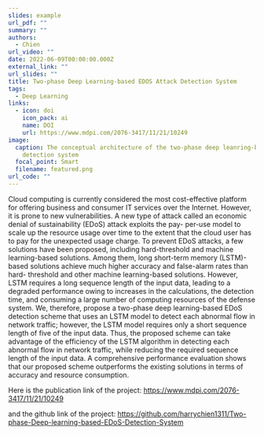 ```yaml
---
slides: example
url_pdf: ""
summary: ""
authors:
  - Chien
url_video: ""
date: 2022-06-09T00:00:00.000Z
external_link: ""
url_slides: ""
title: Two-phase Deep Learning-based EDOS Attack Detection System
tags:
  - Deep Learning
links:
  - icon: doi
    icon_pack: ai
    name: DOI
    url: https://www.mdpi.com/2076-3417/11/21/10249
image:
  caption: The conceptual architecture of the two-phase deep leanring-based EDoS
    detection system
  focal_point: Smart
  filename: featured.png
url_code: ""
---
```

Cloud computing is currently considered the most cost-effective platform for offering
business and consumer IT services over the Internet. However, it is prone to new vulnerabilities.
A new type of attack called an economic denial of sustainability (EDoS) attack exploits the pay-
per-use model to scale up the resource usage over time to the extent that the cloud user has to pay
for the unexpected usage charge. To prevent EDoS attacks, a few solutions have been proposed,
including hard-threshold and machine learning-based solutions. Among them, long short-term
memory (LSTM)-based solutions achieve much higher accuracy and false-alarm rates than hard-
threshold and other machine learning-based solutions. However, LSTM requires a long sequence
length of the input data, leading to a degraded performance owing to increases in the calculations,
the detection time, and consuming a large number of computing resources of the defense system.
We, therefore, propose a two-phase deep learning-based EDoS detection scheme that uses an LSTM
model to detect each abnormal flow in network traffic; however, the LSTM model requires only a
short sequence length of five of the input data. Thus, the proposed scheme can take advantage of the
efficiency of the LSTM algorithm in detecting each abnormal flow in network traffic, while reducing
the required sequence length of the input data. A comprehensive performance evaluation shows
that our proposed scheme outperforms the existing solutions in terms of accuracy and resource
consumption.

Here is the publication link of the project: https://www.mdpi.com/2076-3417/11/21/10249

and the github link of the project: https://github.com/harrychien1311/Two-phase-Deep-learning-based-EDoS-Detection-System
